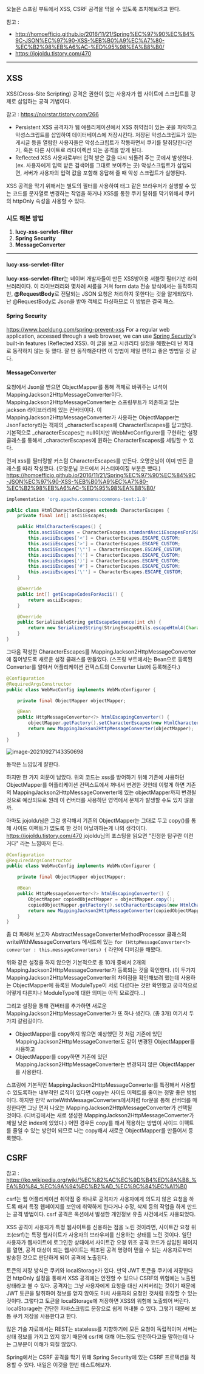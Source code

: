 오늘은 스프링 부트에서 XSS, CSRF 공격을 막을 수 있도록 조치해보려고 한다.

참고 : 

- http://homoefficio.github.io/2016/11/21/Spring%EC%97%90%EC%84%9C-JSON%EC%97%90-XSS-%EB%B0%A9%EC%A7%80-%EC%B2%98%EB%A6%AC-%ED%95%98%EA%B8%B0/
- https://jojoldu.tistory.com/470

---

## XSS

 XSS(Cross-Site Scripting) 공격은 권한이 없는 사용자가 웹 사이트에 스크립트를 강제로 삽입하는 공격 기법이다.

참고 : https://noirstar.tistory.com/266

- Persistent XSS
  공격자가 웹 애플리케이션에서 XSS 취약점이 있는 곳을 파악하고 악성스크립트를 삽입하여 데이터베이스에 저장시킨다. 저장된 악성스크립트가 있는 게시글 등을 열람한 사용자들은 악성스크립트가 작동하면서 쿠키를 탈취당한다던가, 혹은 다른 사이트로 리다이렉션 되는 공격을 받게 된다.
- Reflected XSS 
  사용자로부터 입력 받은 값을 다시 되돌려 주는 곳에서 발생한다. (ex. 사용자에게 입력 받은 검색어를 그대로 보여주는 곳) 악성스크립트가 삽입되면, 서버가 사용자의 입력 값을 포함해 응답해 줄 때 악성 스크립트가 실행된다.

XSS 공격을 막기 위해서는 별도의 필터를 사용하여 태그 같은 브라우저가 실행할 수 있는 코드를 문자열로 변경하는 작업을 하거나
XSS를 통한 쿠키 탈취를 막기위해서 쿠키의 httpOnly 속성을 사용할 수 있다.

### **시도 해본 방법**

1. **lucy-xss-servlet-filter**
2. **Spring Security**
3. **MessageConverter**

---

#### lucy-xss-servlet-filter

**lucy-xss-servlet-filter**는 네이버 개발자들이 만든 XSS방어용 서블릿 필터기반 라이브러리이다.
이 라이브러리와 몇차례 씨름을 거쳐 form data 전송 방식에서는 동작하지만, **@RequestBody**로 전달되는 JSON 요청은 처리하지 못한다는 것을 알게되었다. 난 @RequestBody로 Json을 받아 객체로 파싱하므로 이 방법은 결국 패스.

#### Spring Security

https://www.baeldung.com/spring-prevent-xss 
For a regular web application, accessed through a web browser, we can use [Spring Security](https://www.baeldung.com/security-spring)‘s built-in features (Reflected XSS).
이 글을 보고 시큐리티 설정을 해봤는데 난 제대로 동작하지 않는 듯 했다.
잘 만 동작해준다면 이 방법이 제일 편하고 좋은 방법일 것 같다.

#### MessageConverter

요청에서 Json을 받으면 ObjectMapper를 통해 객체로 바꿔주는 녀석이 MappingJackson2HttpMessageConverter이다.
MappingJackson2HttpMessageConverter는 스프링부트가 의존하고 있는 jackson 라이브러리에 있는 컨버터이다.
이 MappingJackson2HttpMessageConverter가 사용하는 ObjectMapper는 JsonFactory라는 객체의 _characterEscapes에 CharacterEscapes를 담고있다. 
기본적으로 _characterEscapes는 null이지만 WebMvcConfigurer를 구현하는 설정 클래스를 통해서 _characterEscapes에 원하는 CharacterEscapes를 세팅할 수 있다.

먼저 xss를 필터링할 커스텀 CharacterEscapes를 만든다. 오명운님이 이미 만든 클래스를 따라 작성했다. (오명운님 코드에서 커스터마이징 부분은 뺐다.)
https://homoefficio.github.io/2016/11/21/Spring%EC%97%90%EC%84%9C-JSON%EC%97%90-XSS-%EB%B0%A9%EC%A7%80-%EC%B2%98%EB%A6%AC-%ED%95%98%EA%B8%B0/

```groovy
implementation 'org.apache.commons:commons-text:1.8'
```

```java
public class HtmlCharacterEscapes extends CharacterEscapes {
    private final int[] asciiEscapes;

    public HtmlCharacterEscapes() {
        this.asciiEscapes = CharacterEscapes.standardAsciiEscapesForJSON();
        this.asciiEscapes['<'] = CharacterEscapes.ESCAPE_CUSTOM;
        this.asciiEscapes['>'] = CharacterEscapes.ESCAPE_CUSTOM;
        this.asciiEscapes['\"'] = CharacterEscapes.ESCAPE_CUSTOM;
        this.asciiEscapes['('] = CharacterEscapes.ESCAPE_CUSTOM;
        this.asciiEscapes[')'] = CharacterEscapes.ESCAPE_CUSTOM;
        this.asciiEscapes['#'] = CharacterEscapes.ESCAPE_CUSTOM;
        this.asciiEscapes['\''] = CharacterEscapes.ESCAPE_CUSTOM;
    }

    @Override
    public int[] getEscapeCodesForAscii() {
        return asciiEscapes;
    }

    @Override
    public SerializableString getEscapeSequence(int ch) {
        return new SerializedString(StringEscapeUtils.escapeHtml4(Character.toString((char) ch)));
    }
}
```

그다음 작성한 CharacterEscapes를 MappingJackson2HttpMessageConverter에 집어넣도록 새로운 설정 클래스를 만들었다.
(스프링 부트에서는 Bean으로 등록된 Converter를 알아서 어플리케이션 컨텍스트의 Converter List에 등록해준다.)

```java
@Configuration
@RequiredArgsConstructor
public class WebMvcConfig implements WebMvcConfigurer {

    private final ObjectMapper objectMapper;

    @Bean
    public HttpMessageConverter<?> htmlEscapingConverter() {
        objectMapper.getFactory().setCharacterEscapes(new HtmlCharacterEscapes());
        return new MappingJackson2HttpMessageConverter(objectMapper);
    }
}
```

![image-20210927143350698](image-20210927143350698.png)

동작은 느낌있게 잘한다. 

하지만 한 가지 의문이 남았다.
위의 코드는 xss를 방어하기 위해 기존에 사용하던 ObjectMapper를 어플리케이션 컨텍스트에서 꺼내서 변경한 것인데 이렇게 하면 기존의 MappingJackson2HttpMessageConverter에 있는 objectMapper까지 변경될 것으로 예상되므로 원래 이 컨버터를 사용하던 영역에서 문제가 발생할 수도 있지 않을까.

아마도 jojoldu님은 그걸 생각해서 기존의 ObjectMapper는 그대로 두고 copy()를 통해 사이드 이펙트가 없도록 한 것이 아닐까하는게 나의 생각이다.
https://jojoldu.tistory.com/470
jojoldu님의 포스팅을 읽으면 "진정한 탐구란 이런거다" 라는 느낌마저 든다.

```java
@Configuration
@RequiredArgsConstructor
public class WebMvcConfig implements WebMvcConfigurer {

    private final ObjectMapper objectMapper;

    @Bean
    public HttpMessageConverter<?> htmlEscapingConverter() {
        ObjectMapper copiedObjectMapper = objectMapper.copy();
        copiedObjectMapper.getFactory().setCharacterEscapes(new HtmlCharacterEscapes());
        return new MappingJackson2HttpMessageConverter(copiedObjectMapper);
    }
}
```

좀 더 파해쳐 보고자 AbstractMessageConverterMethodProcessor 클래스의 writeWithMessageConverters 메서드에 있는 `for (HttpMessageConverter<?> converter : this.messageConverters) {` 라인에 디버깅을 해봤다.

위와 같은 설정을 하지 않으면 기본적으로 총 10개 중에서 2개의 MappingJackson2HttpMessageConverter가 등록되는 것을 확인했다.
(이 두가지 MappingJackson2HttpMessageConverter의 차이점을 확인해보려 했는데 사용하는 ObjectMapper에 등록된 ModuleType이 서로 다르다는 것만 확인했고 궁극적으로 어떻게 다른지나 ModuleType에 대한 의미는 아직 모르겠다...)

그리고 설정을 통해 컨버터를 추가하면 새로운 MappingJackson2HttpMessageConverter가 또 하나 생긴다. (총 3개)
여기서 두 가지 갈림길이다.

- ObjectMapper를 copy하지 않으면 예상했던 것 처럼 기존에 있던 MappingJackson2HttpMessageConverter도 같이 변경된 ObjectMapper를 사용하고
- ObjectMapper를 copy하면 기존에 있던 MappingJackson2HttpMessageConverter는 변경되지 않은 ObjectMapper를 사용한다.

스프링에 기본적인 MappingJackson2HttpMessageConverter를 특정해서 사용할 수 있도록하는 내부적인 로직이 있다면 copy는 사이드 이펙트를 줄이는 정말 좋은 방법이다. 
하지만 만약 writeWithMessageConverters에서처럼 for문을 통해 컨버터를 매칭한다면 그냥 먼저 나오는 MappingJackson2HttpMessageConverter가 선택될 것이다. (디버깅에서는 새로 생성한 MappingJackson2HttpMessageConverter가 제일 낮은 index에 있었다.)
어떤 경우든 copy를 해서 적용하는 방법이 사이드 이펙트를 줄일 수 있는 방안이 되므로 나는 copy해서 새로운 ObjectMapper를 만들어서 등록했다.



## CSRF

참고 : https://ko.wikipedia.org/wiki/%EC%82%AC%EC%9D%B4%ED%8A%B8_%EA%B0%84_%EC%9A%94%EC%B2%AD_%EC%9C%84%EC%A1%B0

csrf는 웹 어플리케이션 취약점 중 하나로 공격자가 사용자에게 의도치 않은 요청을 하도록 해서 특정 웹페이지를 보안에 취약하게 한다거나 수정, 삭제 등의 작업을 하게 만드는 공격 방법이다.
csrf 공격은 옥션에서 발생한 개인정보 유출 사건에서도 사용되었다.

XSS 공격이 사용자가 특정 웹사이트를 신용하는 점을 노린 것이라면, 사이트간 요청 위조(csrf)는 특정 웹사이트가 사용자의 브라우저를 신용하는 상태를 노린 것이다. 일단 사용자가 웹사이트에 로그인한 상태에서 사이트간 요청 위조 공격 코드가 삽입된 페이지를 열면, 공격 대상이 되는 웹사이트는 위조된 공격 명령이 믿을 수 있는 사용자로부터 발송된 것으로 판단하게 되어 공격에 노출된다.

토큰의 저장 방식은 쿠키와 localStorage가 있다.
만약 JWT 토큰을 쿠키에 저장한다면 httpOnly 설정을 통해서 XSS 공격에는 안전할 수 있으나 CSRF의 위험에는 노출된 상태라고 볼 수 있다.
공격자는 그냥 사용자에게 요청을 대신 시켜버리는 것이기 때문에 JWT 토큰을 탈취하여 정보를 얻지 않아도 마치 사용자의 요청인 것처럼 위장할 수 있는 것이다.
그렇다고 토큰을 localStorage에 저장하면 XSS의 위험에 노출되어 버린다. localStorage는 간단한 자바스크립트 문장으로 쉽게 꺼내볼 수 있다. 그렇기 때문에 보통 쿠키 저장을 사용한다고 한다.

많은 기술 자료에서는 REST는 stateless를 지향하기에 모든 요청이 독립적이며 서버는 상태 정보를 가지고 있지 않기 때문에 csrf에 대해 어느정도 안전하다고들 말하는데 나는 그부분이 이해가 되질 않았다.

Spring에서는 CSRF 공격을 막기 위해 Spring Security에 있는 CSRF 프로텍션을 적용할 수 있다.
내일은 이것을 한번 테스트해보자.

